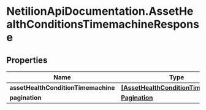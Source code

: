 # NetilionApiDocumentation.AssetHealthConditionsTimemachineResponse

## Properties
Name | Type | Description | Notes
------------ | ------------- | ------------- | -------------
**assetHealthConditionTimemachine** | [**[AssetHealthConditionTimemachine]**](AssetHealthConditionTimemachine.md) |  | 
**pagination** | [**Pagination**](Pagination.md) |  | 



